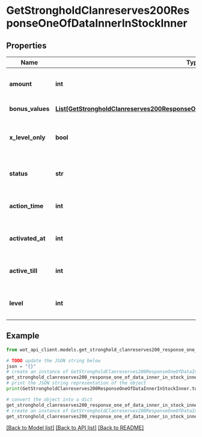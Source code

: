 # GetStrongholdClanreserves200ResponseOneOfDataInnerInStockInner


## Properties

Name | Type | Description | Notes
------------ | ------------- | ------------- | -------------
**amount** | **int** | Number of clan Reserves of each level | 
**bonus_values** | [**List[GetStrongholdClanreserves200ResponseOneOfDataInnerInStockInnerBonusValuesInner]**](GetStrongholdClanreserves200ResponseOneOfDataInnerInStockInnerBonusValuesInner.md) | Reserve efficiencies | 
**x_level_only** | **bool** | Indicates if the Reserve is only for Tier X vehicles | 
**status** | **str** | Status of clan Reserves of each level | 
**action_time** | **int** | Duration of clan Reserves of each level | 
**activated_at** | **int** | Activation time of clan Reserves of each level | 
**active_till** | **int** | Expiration time of clan Reserves of each level | 
**level** | **int** | Level of available clan Reserves | 

## Example

```python
from wot_api_client.models.get_stronghold_clanreserves200_response_one_of_data_inner_in_stock_inner import GetStrongholdClanreserves200ResponseOneOfDataInnerInStockInner

# TODO update the JSON string below
json = "{}"
# create an instance of GetStrongholdClanreserves200ResponseOneOfDataInnerInStockInner from a JSON string
get_stronghold_clanreserves200_response_one_of_data_inner_in_stock_inner_instance = GetStrongholdClanreserves200ResponseOneOfDataInnerInStockInner.from_json(json)
# print the JSON string representation of the object
print(GetStrongholdClanreserves200ResponseOneOfDataInnerInStockInner.to_json())

# convert the object into a dict
get_stronghold_clanreserves200_response_one_of_data_inner_in_stock_inner_dict = get_stronghold_clanreserves200_response_one_of_data_inner_in_stock_inner_instance.to_dict()
# create an instance of GetStrongholdClanreserves200ResponseOneOfDataInnerInStockInner from a dict
get_stronghold_clanreserves200_response_one_of_data_inner_in_stock_inner_from_dict = GetStrongholdClanreserves200ResponseOneOfDataInnerInStockInner.from_dict(get_stronghold_clanreserves200_response_one_of_data_inner_in_stock_inner_dict)
```
[[Back to Model list]](../README.md#documentation-for-models) [[Back to API list]](../README.md#documentation-for-api-endpoints) [[Back to README]](../README.md)


